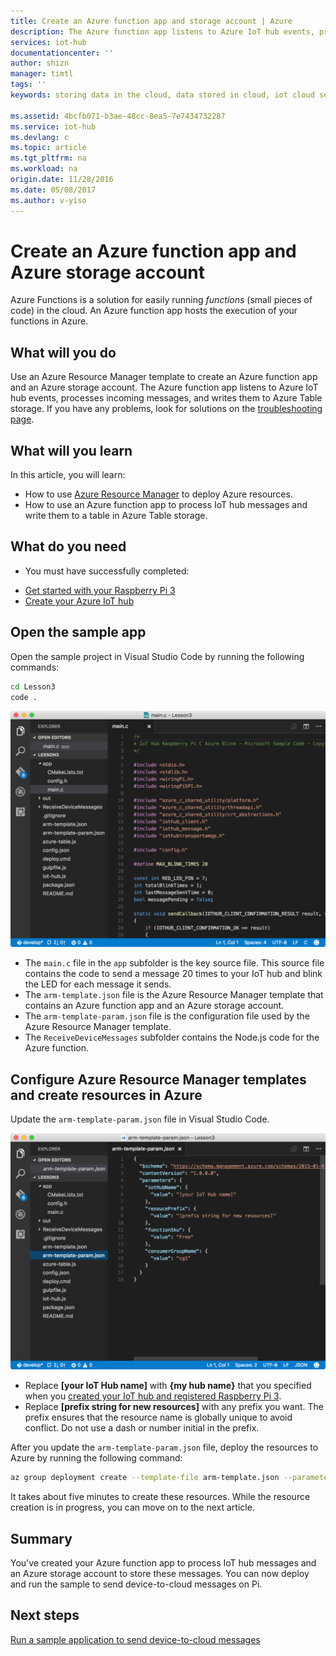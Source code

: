 ```yaml
---
title: Create an Azure function app and storage account | Azure
description: The Azure function app listens to Azure IoT hub events, processes incoming messages, and writes them to Azure Table storage.
services: iot-hub
documentationcenter: ''
author: shizn
manager: timtl
tags: ''
keywords: storing data in the cloud, data stored in cloud, iot cloud service

ms.assetid: 4bcfb071-b3ae-48cc-8ea5-7e7434732287
ms.service: iot-hub
ms.devlang: c
ms.topic: article
ms.tgt_pltfrm: na
ms.workload: na
origin.date: 11/28/2016
ms.date: 05/08/2017
ms.author: v-yiso
---
```


# Create an Azure function app and Azure storage account
Azure Functions is a solution for easily running *functions* (small pieces of code) in the cloud. An Azure function app hosts the execution of your functions in Azure.

## What will you do
Use an Azure Resource Manager template to create an Azure function app and an Azure storage account. The Azure function app listens to Azure IoT hub events, processes incoming messages, and writes them to Azure Table storage. If you have any problems, look for solutions on the [troubleshooting page](iot-hub-raspberry-pi-kit-c-troubleshooting.md).

## What will you learn
In this article, you will learn:
* How to use [Azure Resource Manager](../azure-resource-manager/resource-group-overview.md) to deploy Azure resources.
* How to use an Azure function app to process IoT hub messages and write them to a table in Azure Table storage.

## What do you need
* You must have successfully completed:
- [Get started with your Raspberry Pi 3](./iot-hub-raspberry-pi-kit-c-get-started.md)
- [Create your Azure IoT hub](./iot-hub-raspberry-pi-kit-c-get-started.md)

## Open the sample app
Open the sample project in Visual Studio Code by running the following commands:

```bash
cd Lesson3
code .
```

![Repo structure](./media/iot-hub-raspberry-pi-lessons/lesson3/repo_structure_c.png)

* The `main.c` file in the `app` subfolder is the key source file. This source file contains the code to send a message 20 times to your IoT hub and blink the LED for each message it sends.
* The `arm-template.json` file is the Azure Resource Manager template that contains an Azure function app and an Azure storage account.
* The `arm-template-param.json` file is the configuration file used by the Azure Resource Manager template.
* The `ReceiveDeviceMessages` subfolder contains the Node.js code for the Azure function.

## Configure Azure Resource Manager templates and create resources in Azure
Update the `arm-template-param.json` file in Visual Studio Code.

![Azure Resource Manager template parameters](./media/iot-hub-raspberry-pi-lessons/lesson3/arm_para_c.png)

* Replace **[your IoT Hub name]** with **{my hub name}** that you specified when you [created your IoT hub and registered Raspberry Pi 3](./iot-hub-raspberry-pi-kit-c-lesson2-prepare-azure-iot-hub.md).
* Replace **[prefix string for new resources]** with any prefix you want. The prefix ensures that the resource name is globally unique to avoid conflict. Do not use a dash or number initial in the prefix.

After you update the `arm-template-param.json` file, deploy the resources to Azure by running the following command:

```bash
az group deployment create --template-file arm-template.json --parameters @arm-template-param.json -g iot-sample
```

It takes about five minutes to create these resources. While the resource creation is in progress, you can move on to the next article.

## Summary
You've created your Azure function app to process IoT hub messages and an Azure storage account to store these messages. You can now deploy and run the sample to send device-to-cloud messages on Pi.

## Next steps
[Run a sample application to send device-to-cloud messages](./iot-hub-raspberry-pi-kit-c-lesson3-run-azure-blink.md)